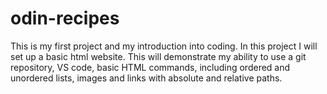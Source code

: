 # odin-recipes

This is my first project and my introduction into coding.
In this project I will set up a basic html website. This will demonstrate my ability to use a git repository,
VS code, basic HTML commands, including ordered and unordered lists, images and links with absolute and relative paths.
